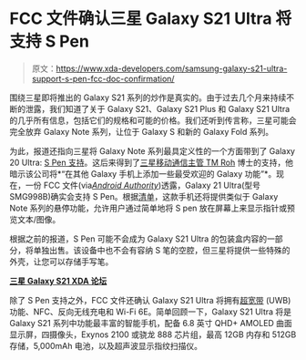 # FCC 文件确认三星 Galaxy S21 Ultra 将支持 S Pen

> 原文：<https://www.xda-developers.com/samsung-galaxy-s21-ultra-support-s-pen-fcc-doc-confirmation/>

围绕三星即将推出的 Galaxy S21 系列的炒作是真实的。由于过去几个月来持续不断的泄露，我们知道了关于 Galaxy S21、Galaxy S21 Plus 和 Galaxy S21 Ultra 的几乎所有信息，包括它们的规格和可能的价格。我们还听到传言称，三星可能会完全放弃 Galaxy Note 系列，让位于 Galaxy S 和新的 Galaxy Fold 系列。

为此，报道还指向三星将 Galaxy Note 系列最具定义性的一个方面带到了 Galaxy 20 Ultra: [S Pen 支持](https://www.xda-developers.com/samsung-galaxy-s21-ultra-official-cases-s-pen/)。这后来得到了[三星移动通信主管 TM Roh](https://www.xda-developers.com/samsung-may-not-discontinue-galaxy-note-series-after-all/) 博士的支持，他暗示该公司将*“在其他 Galaxy 手机上添加一些最受欢迎的 Galaxy 功能”*。现在，一份 FCC 文件(via[*Android Authority*](https://www.androidauthority.com/samsung-galaxy-s21-ultra-s-pen-1186549/))透露，Galaxy 21 Ultra(型号 SMG998B)确实会支持 S Pen。根据[清单](https://fccid.io/A3LSMG998B)，这款手机还将提供类似于 Galaxy Note 系列的悬停功能，允许用户通过简单地将 S pen 放在屏幕上来显示指针或预览文本/图像。

根据之前的报道，S Pen 可能不会成为 Galaxy S21 Ultra 的包装盒内容的一部分，将单独出售。该设备中也不会有容纳 S 笔的空腔，但三星将提供一些特殊的外壳，让您可以存储手写笔。

**[三星 Galaxy S21 XDA 论坛](https://forum.xda-developers.com/c/samsung-galaxy-s21-s21-s21-ultra.11933/)**

除了 S Pen 支持之外，FCC 文件还确认 Galaxy S21 Ultra 将拥有[超宽带](https://www.xda-developers.com/google-adding-ultra-wideband-uwb-api-android/) (UWB)功能、NFC、反向无线充电和 Wi-Fi 6E。简单回顾一下，Galaxy S21 Ultra 将是 Galaxy S21 系列中功能最丰富的智能手机，配备 6.8 英寸 QHD+ AMOLED 曲面显示屏，四摄像头，Exynos 2100 或骁龙 888 芯片组，最高 12GB 内存和 512GB 存储，5,000mAh 电池，以及超声波显示指纹扫描仪。